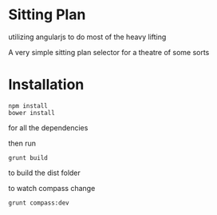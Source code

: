 Sitting Plan
============

utilizing angularjs to do most of the heavy lifting

A very simple sitting plan selector for a theatre of some sorts

Installation
============
```
npm install
bower install
```
for all the dependencies

then run
```
grunt build
```
to build the dist folder

to watch compass change
```
grunt compass:dev
```